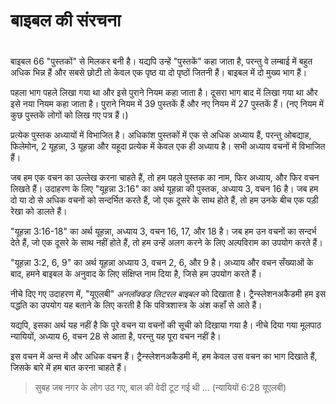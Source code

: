 # बाइबल की संरचना

 #

बाइबल 66 "पुस्तकों" से मिलकर बनी है। यद्यपि उन्हें "पुस्तकें" कहा जाता है, परन्तु वे लम्बाई में बहुत अधिक भिन्न हैं और सबसे छोटी तो केवल एक पृष्ठ या दो पृष्ठों जितनी हैं। बाइबल में दो मुख्य भाग हैं।

पहला भाग पहले लिखा गया था और इसे पुराने नियम कहा जाता है। दूसरा भाग बाद में लिखा गया था और इसे नया नियम कहा जाता है। पुराने नियम में 39 पुस्तकें हैं और नए नियम में 27 पुस्तकें हैं। (नए नियम में कुछ पुस्तकें लोगों को लिख गए पत्र हैं।)

प्रत्येक पुस्तक अध्यायों में विभाजित है। अधिकांश पुस्तकों में एक से अधिक अध्याय हैं, परन्तु ओबद्याह, फिलेमोन, 2 यूहन्ना, 3 यूहन्ना और यहूदा प्रत्येक में केवल एक ही अध्याय है। सभी अध्याय वचनों में विभाजित हैं।

जब हम एक वचन का उल्लेख करना चाहते हैं, तो हम पहले पुस्तक का नाम, फिर अध्याय, और फिर वचन लिखते हैं। उदाहरण के लिए "यूहन्ना 3:16" का अर्थ यूहन्ना की पुस्तक, अध्याय 3, वचन 16 है। जब हम दो या दो से अधिक वचनों को सन्दर्भित करते हैं, जो एक दूसरे के साथ होते हैं, तो हम उनके बीच एक पड़ी रेखा को डालते हैं।

"यूहन्ना 3:16-18" का अर्थ यूहन्ना, अध्याय 3, वचन 16, 17, और 18 है। जब हम उन वचनों का सन्दर्भ देते हैं, जो एक दूसरे के साथ नहीं होते हैं, तो हम उन्हें अलग करने के लिए अल्पविराम का उपयोग करते हैं।

"यूहन्ना 3:2, 6, 9" का अर्थ यूहन्ना अध्याय 3, वचन 2, 6, और 9 है। अध्याय और वचन सँख्याओं के बाद, हमने बाइबल के अनुवाद के लिए संक्षिप्त नाम दिया है, जिसे हम उपयोग करते हैं।

नीचे दिए गए उदाहरण में, "यूएलबी" *अनलॉक्डड लिटरल बाइबल* को दिखाता है। ट्रैन्स्लेशनअकैडमी हम इस पद्धति का उपयोग यह बताने के लिए करती है कि पवित्रशास्त्र के अंश कहाँ से आते हैं।

यद्यपि, इसका अर्थ यह नहीं है कि पूरे वचन या वचनों की सूची को दिखाया गया है। नीचे दिया गया मूलपाठ न्यायियों, अध्याय 6, वचन 28 से आता है, परन्तु यह पूरा वचन नहीं है।

इस वचन में अन्त में और अधिक वचन हैं। ट्रैन्स्लेशनअकैडमी में, हम केवल उस वचन का भाग दिखाते हैं, जिसके बारे में हम बात करना चाहते हैं।

> सुबह जब नगर के लोग उठ गए, बाल की वेदी टूट गई थी ... (न्यायियों 6:28 यूएलबी)
